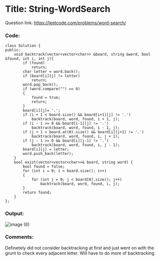 # Title: String-WordSearch

Question link: https://leetcode.com/problems/word-search/

### Code:

```
class Solution {
public:
    void backtrack(vector<vector<char>> &board, string &word, bool &found, int i, int j){
        if (found)
            return;
        char letter = word.back(); 
        if (board[i][j] != letter)
            return;
        word.pop_back();
        if (word.compare("") == 0)
        {
            found = true;
            return;
        }
        board[i][j]= '.';
        if (i + 1 < board.size() && board[i+1][j] != '.')
            backtrack(board, word, found, i + 1, j);   
        if (i - 1 >= 0 && board[i-1][j] != '.')
            backtrack(board, word, found, i - 1, j);
        if (j + 1 < board.at(0).size() && board[i][j+1] != '.')
            backtrack(board, word, found, i, j + 1);
        if (j - 1 >= 0 && board[i][j-1] != '.')
            backtrack(board, word, found, i, j - 1);
        board[i][j] = letter;
        word.push_back(letter);
    }    
    bool exist(vector<vector<char>>& board, string word) {
        bool found = false;
        for (int i = 0; i < board.size(); i++)
        {
            for (int j = 0; j < board[0].size(); j++)
                backtrack(board, word, found, i, j);
        }
        return found;
    }
};
```

### Output:
![image (6)](https://user-images.githubusercontent.com/64562764/120903141-04874280-c662-11eb-82e4-a0ed0544c1a0.png)

### Comments:
Definetely did not consider backtracking at first and just went on with the grunt to check every adjacent letter.
Will have to do more of backtracking
